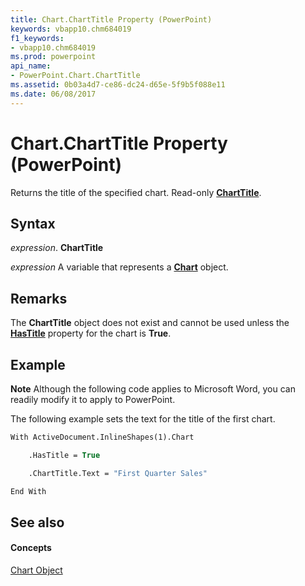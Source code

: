 ```yaml
---
title: Chart.ChartTitle Property (PowerPoint)
keywords: vbapp10.chm684019
f1_keywords:
- vbapp10.chm684019
ms.prod: powerpoint
api_name:
- PowerPoint.Chart.ChartTitle
ms.assetid: 0b03a4d7-ce86-dc24-d65e-5f9b5f088e11
ms.date: 06/08/2017
---
```



# Chart.ChartTitle Property (PowerPoint)

Returns the title of the specified chart. Read-only **[ChartTitle](charttitle-object-powerpoint.md)**.


## Syntax

 _expression_. **ChartTitle**

 _expression_ A variable that represents a **[Chart](chart-object-powerpoint.md)** object.


## Remarks

The **ChartTitle** object does not exist and cannot be used unless the **[HasTitle](chart-hastitle-property-powerpoint.md)** property for the chart is **True**.


## Example




 **Note**  Although the following code applies to Microsoft Word, you can readily modify it to apply to PowerPoint.

The following example sets the text for the title of the first chart.




```vb
With ActiveDocument.InlineShapes(1).Chart

    .HasTitle = True

    .ChartTitle.Text = "First Quarter Sales"

End With
```


## See also


#### Concepts


[Chart Object](chart-object-powerpoint.md)

